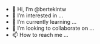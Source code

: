 - 👋 Hi, I’m @bertekintw
- 👀 I’m interested in ...
- 🌱 I’m currently learning ...
- 💞️ I’m looking to collaborate on ...
- 📫 How to reach me ...

<!---
bertekintw/bertekintw is a ✨ special ✨ repository because its `README.md` (this file) appears on your GitHub profile.
You can click the Preview link to take a look at your changes.
--->
